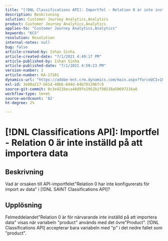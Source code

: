 ```yaml
---
title: "[!DNL Classifications API]: Importfel - Relation 0 är inte inställd på import av data 2"
description: Beskrivning
solution: Customer Journey Analytics,Analytics
product: Customer Journey Analytics,Analytics
applies-to: "Customer Journey Analytics,Analytics"
keywords: "KCS"
resolution: Resolution
internal-notes: null
bug: false
article-created-by: Ishan Sinha
article-created-date: "7/1/2021 4:49:17 PM"
article-published-by: Ishan Sinha
article-published-date: "7/1/2021 4:50:23 PM"
version-number: 1
article-number: KA-17101
dynamics-url: "https://adobe-ent.crm.dynamics.com/main.aspx?forceUCI=1&pagetype=entityrecord&etn=knowledgearticle&id=63526e44-8cda-eb11-bacb-000d3a31f036"
exl-id: 3e00a217-b61d-40bb-844d-64b701206fc9
source-git-commit: 0c3e421beca46d9fe1952b1f98538a50697216a0
workflow-type: tm+mt
source-wordcount: '82'
ht-degree: 2%

---
```


# [!DNL Classifications API]: Importfel - Relation 0 är inte inställd på att importera data

## Beskrivning


Vad är orsaken till API-importfelet&quot;Relation 0 har inte konfigurerats för import av data&quot; i [!DNL SAINT Classifications API]?


## Upplösning


Felmeddelandet&quot;Relation 0 är för närvarande inte inställd på att importera data&quot; visas när variabeln &quot;product&quot; används med det övre&quot;Product&quot;. [!DNL Classifications API] accepterar bara variabeln med &quot;p&quot; i det nedre fallet som &quot;product&quot;.
